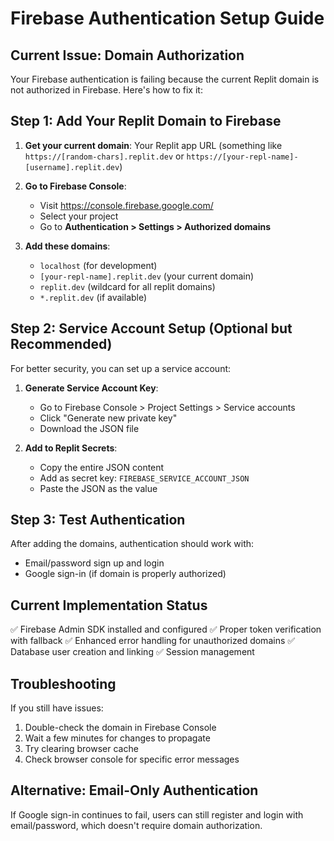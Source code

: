 # Firebase Authentication Setup Guide

## Current Issue: Domain Authorization

Your Firebase authentication is failing because the current Replit domain is not authorized in Firebase. Here's how to fix it:

## Step 1: Add Your Replit Domain to Firebase

1. **Get your current domain**: Your Replit app URL (something like `https://[random-chars].replit.dev` or `https://[your-repl-name]-[username].replit.dev`)

2. **Go to Firebase Console**:
   - Visit https://console.firebase.google.com/
   - Select your project
   - Go to **Authentication > Settings > Authorized domains**

3. **Add these domains**:
   - `localhost` (for development)
   - `[your-repl-name].replit.dev` (your current domain)
   - `replit.dev` (wildcard for all replit domains)
   - `*.replit.dev` (if available)

## Step 2: Service Account Setup (Optional but Recommended)

For better security, you can set up a service account:

1. **Generate Service Account Key**:
   - Go to Firebase Console > Project Settings > Service accounts
   - Click "Generate new private key"
   - Download the JSON file

2. **Add to Replit Secrets**:
   - Copy the entire JSON content
   - Add as secret key: `FIREBASE_SERVICE_ACCOUNT_JSON`
   - Paste the JSON as the value

## Step 3: Test Authentication

After adding the domains, authentication should work with:
- Email/password sign up and login
- Google sign-in (if domain is properly authorized)

## Current Implementation Status

✅ Firebase Admin SDK installed and configured
✅ Proper token verification with fallback
✅ Enhanced error handling for unauthorized domains
✅ Database user creation and linking
✅ Session management

## Troubleshooting

If you still have issues:
1. Double-check the domain in Firebase Console
2. Wait a few minutes for changes to propagate
3. Try clearing browser cache
4. Check browser console for specific error messages

## Alternative: Email-Only Authentication

If Google sign-in continues to fail, users can still register and login with email/password, which doesn't require domain authorization.